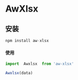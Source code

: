 # AwXlsx

## 安装

```javascript
npm install aw-xlsx
```

#### 使用

```js
import  Awxlsx  from 'aw-xlsx'

Awxlsx(data)
```

